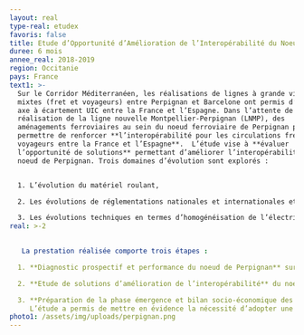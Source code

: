 ```yaml
---
layout: real
type-real: etudex
favoris: false
title: Etude d’Opportunité d’Amélioration de l’Interopérabilité du Noeud de Perpignan
duree: 6 mois
annee_real: 2018-2019
region: Occitanie
pays: France
text1: >-
  Sur le Corridor Méditerranéen, les réalisations de lignes à grande vitesse
  mixtes (fret et voyageurs) entre Perpignan et Barcelone ont permis d’offrir un
  axe à écartement UIC entre la France et l’Espagne. Dans l’attente de la
  réalisation de la ligne nouvelle Montpellier-Perpignan (LNMP), des
  aménagements ferroviaires au sein du noeud ferroviaire de Perpignan pourraient
  permettre de renforcer **l’interopérabilité pour les circulations fret et
  voyageurs entre la France et l’Espagne**.  L’étude vise à **évaluer
  l’opportunité de solutions** permettant d’améliorer l’interopérabilité du
  noeud de Perpignan. Trois domaines d’évolution sont explorés :


  1. L’évolution du matériel roulant, 

  2. Les évolutions de réglementations nationales et internationales et d’organisation,

  3. Les évolutions techniques en termes d’homogénéisation de l’électrification (réélectrification en 25kV, caténaires commutables, etc.) et de la signalisation (déploiement ERTMS N1 ou N2
real: >-2
  

   La prestation réalisée comporte trois étapes : 

  1. **Diagnostic prospectif et performance du noeud de Perpignan** sur la base d’entretiens auprès des acteurs-clé et d’études connexes,

  2. **Etude de solutions d’amélioration de l’interopérabilité** du noeud de Perpignan via une analyse multicritères,

  3. **Préparation de la phase émergence et bilan socio-économique des aménagements retenus.**
     L’étude a permis de mettre en évidence la nécessité d’adopter une approche système pour améliorer l’interopérabilité du noeud de Perpignan, en privilégiant notamment des actions sur le matériel roulant.
photo1: /assets/img/uploads/perpignan.png
---
```

